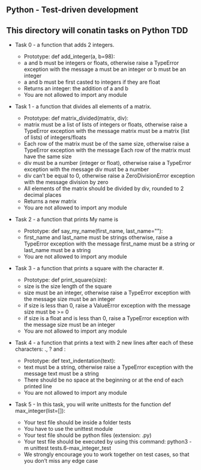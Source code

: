 **Python - Test-driven development**
---
This directory will conatin tasks on Python TDD
---
- Task 0 - a function that adds 2 integers.
	- Prototype: def add_integer(a, b=98):
	- a and b must be integers or floats, otherwise raise a TypeError exception with the message a must be an integer or b must be an integer
	- a and b must be first casted to integers if they are float
	- Returns an integer: the addition of a and b
	- You are not allowed to import any module

- Task 1 - a function that divides all elements of a matrix.
	- Prototype: def matrix_divided(matrix, div):
	- matrix must be a list of lists of integers or floats, otherwise raise a TypeError exception with the message matrix must be a matrix (list of lists) of integers/floats
	- Each row of the matrix must be of the same size, otherwise raise a TypeError exception with the message Each row of the matrix must have the same size
	- div must be a number (integer or float), otherwise raise a TypeError exception with the message div must be a number
	- div can’t be equal to 0, otherwise raise a ZeroDivisionError exception with the message division by zero
	- All elements of the matrix should be divided by div, rounded to 2 decimal places
	- Returns a new matrix
	- You are not allowed to import any module

- Task 2 -  a function that prints My name is <first name> <last name>
	- Prototype: def say_my_name(first_name, last_name=""):
	- first_name and last_name must be strings otherwise, raise a TypeError exception with the message first_name must be a string or last_name must be a string
	- You are not allowed to import any module

- Task 3 - a function that prints a square with the character #.
	- Prototype: def print_square(size):
	- size is the size length of the square
	- size must be an integer, otherwise raise a TypeError exception with the message size must be an integer
	- if size is less than 0, raise a ValueError exception with the message size must be >= 0
	- if size is a float and is less than 0, raise a TypeError exception with the message size must be an integer
	- You are not allowed to import any module

- Task 4 - a function that prints a text with 2 new lines after each of these characters: ., ? and :
	- Prototype: def text_indentation(text):
	- text must be a string, otherwise raise a TypeError exception with the message text must be a string
	- There should be no space at the beginning or at the end of each printed line
	- You are not allowed to import any module

- Task 5 - In this task, you will write unittests for the function def max_integer(list=[]):
	- Your test file should be inside a folder tests
	- You have to use the unittest module
	- Your test file should be python files (extension: .py)
	- Your test file should be executed by using this command: python3 -m unittest tests.6-max_integer_test
	- We strongly encourage you to work together on test cases, so that you don’t miss any edge case
